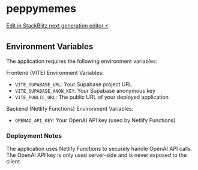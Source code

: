 # peppymemes

[Edit in StackBlitz next generation editor ⚡️](https://stackblitz.com/~/github.com/justuseapen/peppymemes)

## Environment Variables

The application requires the following environment variables:

Frontend (VITE) Environment Variables:
- `VITE_SUPABASE_URL`: Your Supabase project URL
- `VITE_SUPABASE_ANON_KEY`: Your Supabase anonymous key
- `VITE_PUBLIC_URL`: The public URL of your deployed application

Backend (Netlify Functions) Environment Variables:
- `OPENAI_API_KEY`: Your OpenAI API key (used by Netlify Functions)

### Deployment Notes

The application uses Netlify Functions to securely handle OpenAI API calls. The OpenAI API key is only used server-side and is never exposed to the client.

